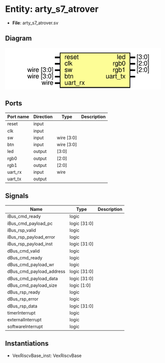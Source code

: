 # Entity: arty_s7_atrover 

- **File**: arty_s7_atrover.sv
## Diagram

![Diagram](arty_s7_atrover.svg "Diagram")
## Ports

| Port name | Direction | Type        | Description |
| --------- | --------- | ----------- | ----------- |
| reset     | input     |             |             |
| clk       | input     |             |             |
| sw        | input     | wire  [3:0] |             |
| btn       | input     | wire  [3:0] |             |
| led       | output    | [3:0]       |             |
| rgb0      | output    | [2:0]       |             |
| rgb1      | output    | [2:0]       |             |
| uart_rx   | input     | wire        |             |
| uart_tx   | output    |             |             |
## Signals

| Name                     | Type             | Description |
| ------------------------ | ---------------- | ----------- |
| iBus_cmd_ready           | logic            |             |
| iBus_cmd_payload_pc      | logic     [31:0] |             |
| iBus_rsp_valid           | logic            |             |
| iBus_rsp_payload_error   | logic            |             |
| iBus_rsp_payload_inst    | logic     [31:0] |             |
| dBus_cmd_valid           | logic            |             |
| dBus_cmd_ready           | logic            |             |
| dBus_cmd_payload_wr      | logic            |             |
| dBus_cmd_payload_address | logic     [31:0] |             |
| dBus_cmd_payload_data    | logic     [31:0] |             |
| dBus_cmd_payload_size    | logic     [1:0]  |             |
| dBus_rsp_ready           | logic            |             |
| dBus_rsp_error           | logic            |             |
| dBus_rsp_data            | logic     [31:0] |             |
| timerInterrupt           | logic            |             |
| externalInterrupt        | logic            |             |
| softwareInterrupt        | logic            |             |
## Instantiations

- VexRiscvBase_inst: VexRiscvBase

